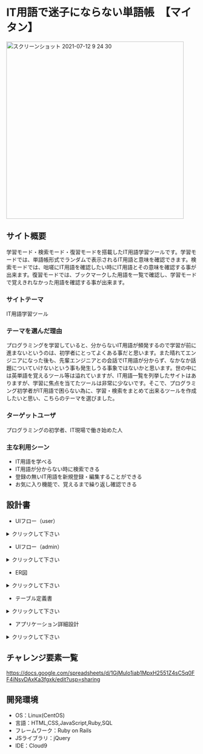 # IT用語で迷子にならない単語帳　【マイタン】
<img width="468" alt="スクリーンショット 2021-07-12 9 24 30" src="https://user-images.githubusercontent.com/82991184/129829229-cfe28aa7-1de5-409f-8613-0387a0886ab8.png">

## サイト概要
学習モード・検索モード・復習モードを搭載したIT用語学習ツールです。学習モードでは、単語帳形式でランダムで表示されるIT用語と意味を確認できます。検索モードでは、咄嗟にIT用語を確認したい時にIT用語とその意味を確認する事が出来ます。復習モードでは、ブックマークした用語を一覧で確認し、学習モードで覚えきれなかった用語を確認する事が出来ます。

### サイトテーマ
IT用語学習ツール

### テーマを選んだ理由
プログラミングを学習していると、分からないIT用語が頻発するので学習が前に進まないというのは、初学者にとってよくある事だと思います。また晴れてエンジニアになった後も、先輩エンジニアとの会話でIT用語が分からず、なかなか話題についていけないという事も発生しうる事象ではないかと思います。世の中には英単語を覚えるツール等は溢れていますが、IT用語一覧を列挙したサイトはありますが、学習に焦点を当てたツールは非常に少ないです。そこで、プログラミング初学者がIT用語で困らない為に、学習・検索をまとめて出来るツールを作成したいと思い、こちらのテーマを選びました。

### ターゲットユーザ
プログラミングの初学者、IT現場で働き始めた人

### 主な利用シーン
- IT用語を学べる
- IT用語が分からない時に検索できる
- 登録の無いIT用語を新規登録・編集することができる
- お気に入り機能で、覚えるまで繰り返し確認できる

## 設計書
- UIフロー（user）</br>
<details>
  <summary>クリックして下さい</summary>

  ![ui_flows_ec_MAITAN-1 2](https://user-images.githubusercontent.com/82991184/129826876-0b282bee-3cf4-4187-9ca4-7671f22e9556.jpg)

</details>

- UIフロー（admin）</br>
<details>
  <summary>クリックして下さい</summary>

  ![ui_flows_admin_MAITAN](https://user-images.githubusercontent.com/82991184/129827263-1009903a-ca28-4fe0-8cf8-f13d72b6f60e.jpg)

</details>

- ER図</br>
<details>
  <summary>クリックして下さい</summary>

  ![ER_MAITAN](https://user-images.githubusercontent.com/82991184/129827543-f0a2a366-f9a0-485d-a653-aef77c1b27b2.jpg)

</details>

- テーブル定義書</br>
<details>
  <summary>クリックして下さい</summary>

  ![テーブル定義書_MAITAN xlsx - テーブル定義-1](https://user-images.githubusercontent.com/82991184/129828971-3755e62e-8816-43bc-b9d2-76c22a648db2.jpg)

</details>

- アプリケーション詳細設計</br>
<details>
  <summary>クリックして下さい</summary>

  ![アプリケーション詳細設計_MAITAN xlsx - ルーティング-1](https://user-images.githubusercontent.com/82991184/129828807-d04075f9-0e11-4666-a036-e3e01de4f995.jpg)

</details>

## チャレンジ要素一覧
https://docs.google.com/spreadsheets/d/1GjMulo1iab1MpxH2551Z4sC5q0FF4iNsvDAxKa3fgxk/edit?usp=sharing

## 開発環境
- OS：Linux(CentOS)
- 言語：HTML,CSS,JavaScript,Ruby,SQL
- フレームワーク：Ruby on Rails
- JSライブラリ：jQuery
- IDE：Cloud9